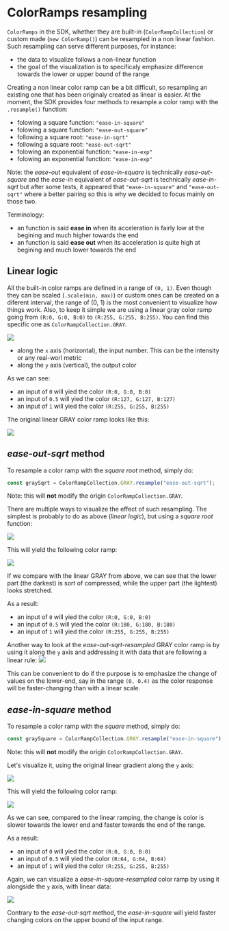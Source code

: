 # ColorRamps resampling
`ColorRamps` in the SDK, whether they are built-in (`ColorRampCollection`) or custom made (`new ColorRamp()`) can be resampled in a non linear fashion. Such resampling can serve different purposes, for instance:
- the data to visualize follows a non-linear function
- the goal of the visualization is to specificaly emphasize difference towards the lower or upper bound of the range

Creating a non linear color ramp can be a bit difficult, so resampling an existing one that has been originaly created as linear is easier. At the moment, the SDK provides four methods to resample a color ramp with the `.resample()` function:
- folowing a square function: `"ease-in-square"`
- folowing a square function: `"ease-out-square"`
- following a square root: `"ease-in-sqrt"`
- following a square root: `"ease-out-sqrt"`
- folowing an exponential function: `"ease-in-exp"`
- folowing an exponential function: `"ease-in-exp"`

Note: the *ease-out* equivalent of *ease-in-square* is technically *ease-out-square* and the *ease-in* equivalent of *ease-out-sqrt* is technically *ease-in-sqrt* but after some tests, it appeared that `"ease-in-square"` and `"ease-out-sqrt"` where a better pairing so this is why we decided to focus mainly on those two.

Terminology:
- an function is said **ease in** when its acceleration is fairly low at the begining and much higher towards the end
- an function is said **ease out** when its acceleration is quite high at begining and much lower towards the end


## Linear logic
All the built-in color ramps are defined in a range of `(0, 1)`. Even though they can be scaled (`.scale(min, max)`) or custom ones can be created on a diferent interval, the range of (0, 1) is the most convenient to visualize how things work. Also, to keep it simple we are using a linear gray color ramp going from `(R:0, G:0, B:0)` to `(R:255, G:255, B:255)`. You can find this specific one as `ColorRampCollection.GRAY`.

![](images/plot_linear_gradient.jpg)

- along the `x` axis (horizontal), the input number. This can be the intensity or any real-worl metric
- along the `y` axis (vertical), the output color

As we can see:
- an input of `0` will yied the color `(R:0, G:0, B:0)`
- an input of `0.5` will yied the color `(R:127, G:127, B:127)`
- an input of `1` will yied the color `(R:255, G:255, B:255)`

The original linear GRAY color ramp looks like this:

![](images/gray_linear.png)

## *ease-out-sqrt* method
To resample a color ramp with the *square root* method, simply do:
```ts
const graySqrt = ColorRampCollection.GRAY.resample("ease-out-sqrt");
```

Note: this will **not** modify the origin `ColorRampCollection.GRAY`.

There are multiple ways to visualize the effect of such resampling. The simplest is probably to do as above (*linear logic*), but using a *square root* function:

![](images/plot_sqrt_gradient.jpg)

This will yield the following color ramp:

![](images/gray_sqrt.png)

If we compare with the linear GRAY from above, we can see that the lower part (the darkest) is sort of compressed, while the upper part (the lightest) looks stretched.

As a result:
- an input of `0` will yied the color `(R:0, G:0, B:0)`
- an input of `0.5` will yied the color `(R:180, G:180, B:180)`
- an input of `1` will yied the color `(R:255, G:255, B:255)`

Another way to look at the *ease-out-sqrt-resampled* GRAY color ramp is by using it along the `y` axis and addressing it with data that are following a linear rule:
![](images/linear_on_sqrt.jpg)

This can be convenient to do if the purpose is to emphasize the change of values on the lower-end, say in the range `(0, 0.4)` as the color response will be faster-changing than with a linear scale.

## *ease-in-square* method
To resample a color ramp with the *square* method, simply do:
```ts
const graySquare = ColorRampCollection.GRAY.resample("ease-in-square");
```

Note: this will **not** modify the origin `ColorRampCollection.GRAY`.

Let's visualize it, using the original linear gradient along the `y` axis:

![](images/plot_square_gradient.jpg)

This will yield the following color ramp:

![](images/gray_square.png)

As we can see, compared to the linear ramping, the change is color is slower towards the lower end and faster towards the end of the range.

As a result:
- an input of `0` will yied the color `(R:0, G:0, B:0)`
- an input of `0.5` will yied the color `(R:64, G:64, B:64)`
- an input of `1` will yied the color `(R:255, G:255, B:255)`

Again, we can visualize a *ease-in-square-resampled* color ramp by using it alongside the `y` axis, with linear data:

![](images/linear_on_square.jpg)

Contrary to the *ease-out-sqrt* method, the *ease-in-square* will yield faster changing colors on the upper bound of the input range.